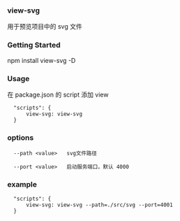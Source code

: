 ### view-svg

用于预览项目中的 svg 文件

### Getting Started

npm install view-svg -D

### Usage

在 package.json 的 script 添加 view

```
  "scripts": {
      view-svg: view-svg
  }
```

### options

```
  --path <value>   svg文件路径

  --port <value>   启动服务端口，默认 4000
```

### example

```
  "scripts": {
      view-svg: view-svg --path=./src/svg --port=4001
  }
```
